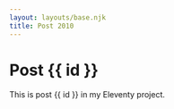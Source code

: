 ```yaml
---
layout: layouts/base.njk
title: Post 2010
---
```


# Post {{ id }}

This is post {{ id }} in my Eleventy project.
